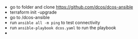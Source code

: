* go to folder and clone https://github.com/dcos/dcos-ansible
* terraform init -upgrade
* go to /dcos-ansible
* run `ansible all -m ping` to test connectivity 
* run `ansible-playbook dcos.yaml` to run the playbook
* 